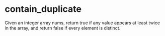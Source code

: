 # contain_duplicate

Given an integer array nums, return true if any value appears at least twice in the array, and return false if every element is distinct.
